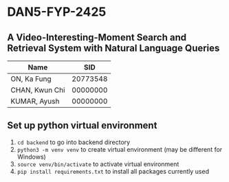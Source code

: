# DAN5-FYP-2425

## A Video-Interesting-Moment Search and Retrieval System with Natural Language Queries

| Name | SID |
| ----------- | ----------- |
| ON, Ka Fung | 20773548 |
| CHAN, Kwun Chi | 00000000 |
| KUMAR, Ayush | 00000000 |

## Set up python virtual environment
1. `cd backend` to go into backend directory
2. `python3 -m venv venv` to create virtual environment (may be different for Windows)
3. `source venv/bin/activate` to activate virtual environment
4. `pip install requirements.txt` to install all packages currently used
